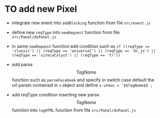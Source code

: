 # TO add new Pixel

- integrate new event into `addBlocking` function from file `src/event.js`

- define new `reqType` into `newRequest` function from file `src/Panel/dsPanel.js`

- in same `newRequest` function add condition such as `if ((reqType == 'classic') || (reqType == 'universal') || (reqType == 'dc_js') || (reqType == 'sitecatalyst') || (reqType == 'tr'))`

- add parse$$TagName$$ function such as `parseFacebook` and specify in switch case default the url param contained in `v` object and define `v.utmac = '$$TagName$$';`

- add reqType condition inserting new parse$$TagName$$ function into `tagHTML` function from file `src/Panel/dsPanel.js`
